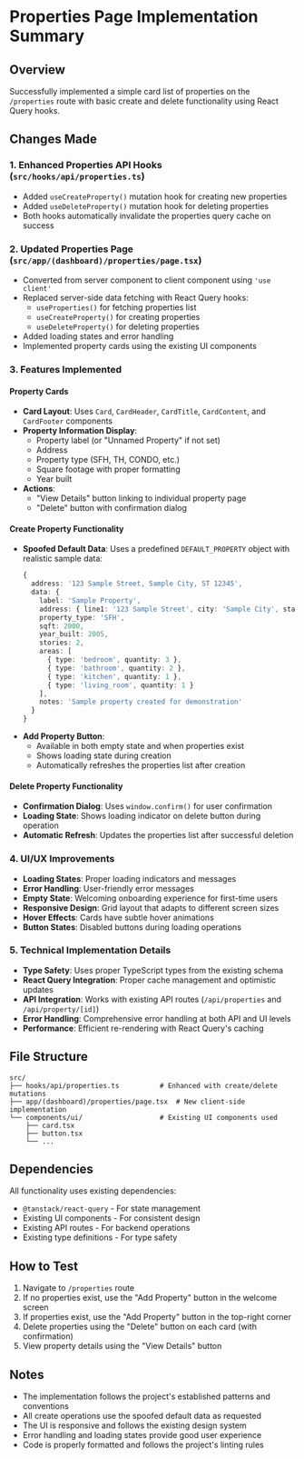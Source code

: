 # Properties Page Implementation Summary

## Overview
Successfully implemented a simple card list of properties on the `/properties` route with basic create and delete functionality using React Query hooks.

## Changes Made

### 1. Enhanced Properties API Hooks (`src/hooks/api/properties.ts`)
- Added `useCreateProperty()` mutation hook for creating new properties
- Added `useDeleteProperty()` mutation hook for deleting properties
- Both hooks automatically invalidate the properties query cache on success

### 2. Updated Properties Page (`src/app/(dashboard)/properties/page.tsx`)
- Converted from server component to client component using `'use client'`
- Replaced server-side data fetching with React Query hooks:
  - `useProperties()` for fetching properties list
  - `useCreateProperty()` for creating properties
  - `useDeleteProperty()` for deleting properties
- Added loading states and error handling
- Implemented property cards using the existing UI components

### 3. Features Implemented

#### Property Cards
- **Card Layout**: Uses `Card`, `CardHeader`, `CardTitle`, `CardContent`, and `CardFooter` components
- **Property Information Display**:
  - Property label (or "Unnamed Property" if not set)
  - Address
  - Property type (SFH, TH, CONDO, etc.)
  - Square footage with proper formatting
  - Year built
- **Actions**:
  - "View Details" button linking to individual property page
  - "Delete" button with confirmation dialog

#### Create Property Functionality
- **Spoofed Default Data**: Uses a predefined `DEFAULT_PROPERTY` object with realistic sample data:
  ```typescript
  {
    address: '123 Sample Street, Sample City, ST 12345',
    data: {
      label: 'Sample Property',
      address: { line1: '123 Sample Street', city: 'Sample City', state: 'ST', zip: '12345' },
      property_type: 'SFH',
      sqft: 2000,
      year_built: 2005,
      stories: 2,
      areas: [
        { type: 'bedroom', quantity: 3 },
        { type: 'bathroom', quantity: 2 },
        { type: 'kitchen', quantity: 1 },
        { type: 'living_room', quantity: 1 }
      ],
      notes: 'Sample property created for demonstration'
    }
  }
  ```
- **Add Property Button**: 
  - Available in both empty state and when properties exist
  - Shows loading state during creation
  - Automatically refreshes the properties list after creation

#### Delete Property Functionality
- **Confirmation Dialog**: Uses `window.confirm()` for user confirmation
- **Loading State**: Shows loading indicator on delete button during operation
- **Automatic Refresh**: Updates the properties list after successful deletion

### 4. UI/UX Improvements
- **Loading States**: Proper loading indicators and messages
- **Error Handling**: User-friendly error messages
- **Empty State**: Welcoming onboarding experience for first-time users
- **Responsive Design**: Grid layout that adapts to different screen sizes
- **Hover Effects**: Cards have subtle hover animations
- **Button States**: Disabled buttons during loading operations

### 5. Technical Implementation Details
- **Type Safety**: Uses proper TypeScript types from the existing schema
- **React Query Integration**: Proper cache management and optimistic updates
- **API Integration**: Works with existing API routes (`/api/properties` and `/api/property/[id]`)
- **Error Handling**: Comprehensive error handling at both API and UI levels
- **Performance**: Efficient re-rendering with React Query's caching

## File Structure
```
src/
├── hooks/api/properties.ts          # Enhanced with create/delete mutations
├── app/(dashboard)/properties/page.tsx  # New client-side implementation
└── components/ui/                   # Existing UI components used
    ├── card.tsx
    ├── button.tsx
    └── ...
```

## Dependencies
All functionality uses existing dependencies:
- `@tanstack/react-query` - For state management
- Existing UI components - For consistent design
- Existing API routes - For backend operations
- Existing type definitions - For type safety

## How to Test
1. Navigate to `/properties` route
2. If no properties exist, use the "Add Property" button in the welcome screen
3. If properties exist, use the "Add Property" button in the top-right corner
4. Delete properties using the "Delete" button on each card (with confirmation)
5. View property details using the "View Details" button

## Notes
- The implementation follows the project's established patterns and conventions
- All create operations use the spoofed default data as requested
- The UI is responsive and follows the existing design system
- Error handling and loading states provide good user experience
- Code is properly formatted and follows the project's linting rules